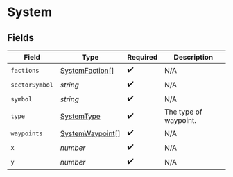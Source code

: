 # System


## Fields

| Field                                                     | Type                                                      | Required                                                  | Description                                               |
| --------------------------------------------------------- | --------------------------------------------------------- | --------------------------------------------------------- | --------------------------------------------------------- |
| `factions`                                                | [SystemFaction](../../models/shared/systemfaction.md)[]   | :heavy_check_mark:                                        | N/A                                                       |
| `sectorSymbol`                                            | *string*                                                  | :heavy_check_mark:                                        | N/A                                                       |
| `symbol`                                                  | *string*                                                  | :heavy_check_mark:                                        | N/A                                                       |
| `type`                                                    | [SystemType](../../models/shared/systemtype.md)           | :heavy_check_mark:                                        | The type of waypoint.                                     |
| `waypoints`                                               | [SystemWaypoint](../../models/shared/systemwaypoint.md)[] | :heavy_check_mark:                                        | N/A                                                       |
| `x`                                                       | *number*                                                  | :heavy_check_mark:                                        | N/A                                                       |
| `y`                                                       | *number*                                                  | :heavy_check_mark:                                        | N/A                                                       |